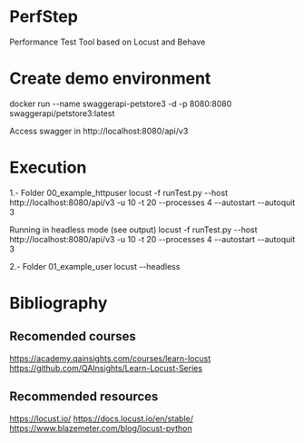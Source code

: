 # PerfStep
Performance Test Tool based on Locust and Behave

# Create demo environment
docker run  --name swaggerapi-petstore3 -d -p 8080:8080 swaggerapi/petstore3:latest

Access swagger in http://localhost:8080/api/v3 

# Execution

1.-  Folder 00_example_httpuser
locust -f runTest.py --host http://localhost:8080/api/v3 -u 10 -t 20 --processes 4 --autostart --autoquit 3

Running in headless mode (see output)
locust -f runTest.py --host http://localhost:8080/api/v3 -u 10 -t 20 --processes 4 --autostart --autoquit 3

2.- Folder 01_example_user
locust --headless

# Bibliography
## Recomended courses
https://academy.qainsights.com/courses/learn-locust
https://github.com/QAInsights/Learn-Locust-Series

## Recommended resources
https://locust.io/
https://docs.locust.io/en/stable/
https://www.blazemeter.com/blog/locust-python